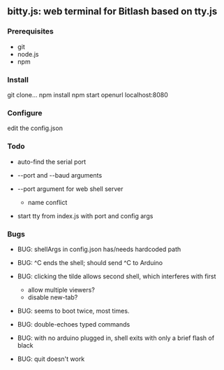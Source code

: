 ## bitty.js: web terminal for Bitlash based on tty.js


### Prerequisites

 * git
 * node.js
 * npm

### Install

git clone...
npm install
npm start
openurl localhost:8080

### Configure

edit the config.json

### Todo

  * auto-find the serial port
  * --port and --baud arguments
  * --port argument for web shell server
  	* name conflict

  * start tty from index.js with port and config args

### Bugs


  * BUG: shellArgs in config.json has/needs hardcoded path

  * BUG: ^C ends the shell; should send ^C to Arduino

  * BUG: clicking the tilde allows second shell, which interferes with first
	* allow multiple viewers?
	* disable new-tab?
  
  * BUG: seems to boot twice, most times.

  * BUG: double-echoes typed commands

  * BUG: with no arduino plugged in, shell exits with only a brief flash of black

  * BUG: quit doesn't work

	